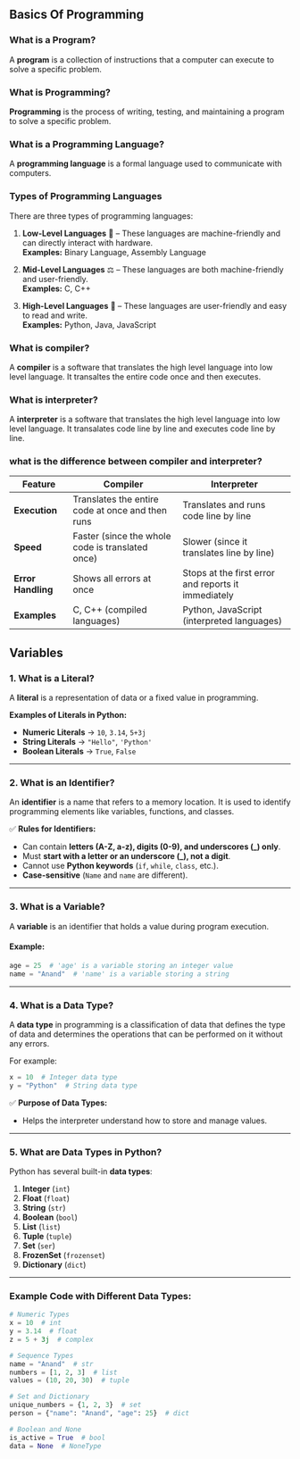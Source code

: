 ## Basics Of Programming

### What is a Program?
A **program** is a collection of instructions that a computer can execute to solve a specific problem.  

### What is Programming?
**Programming** is the process of writing, testing, and maintaining a program to solve a specific problem.  

### What is a Programming Language?
A **programming language** is a formal language used to communicate with computers.  

### Types of Programming Languages
There are three types of programming languages:  

1. **Low-Level Languages** 🏩 – These languages are machine-friendly and can directly interact with hardware.  
   **Examples:** Binary Language, Assembly Language  

2. **Mid-Level Languages** ⚖️ – These languages are both machine-friendly and user-friendly.  
   **Examples:** C, C++  

3. **High-Level Languages** 🚀 – These languages are user-friendly and easy to read and write.  
   **Examples:** Python, Java, JavaScript

### What is compiler?
A **compiler** is a software that translates the high level language into low level language. It transaltes the entire code once and then executes. 

### What is interpreter?
A **interpreter** is a software that translates the high level language into low level language. It transalates code line by line and executes code line by line. 

### what is the difference between compiler and interpreter? 
| Feature | Compiler | Interpreter |  
|---------|---------|------------|  
| **Execution** | Translates the entire code at once and then runs | Translates and runs code line by line |  
| **Speed** | Faster (since the whole code is translated once) | Slower (since it translates line by line) |  
| **Error Handling** | Shows all errors at once | Stops at the first error and reports it immediately |  
| **Examples** | C, C++ (compiled languages) | Python, JavaScript (interpreted languages) |

## Variables

### 1. What is a Literal?

A **literal** is a representation of data or a fixed value in programming.

**Examples of Literals in Python:**

- **Numeric Literals** → `10`, `3.14`, `5+3j`
- **String Literals** → `"Hello"`, `'Python'`
- **Boolean Literals** → `True`, `False`

---

### 2. What is an Identifier?

An **identifier** is a name that refers to a memory location. It is used to identify programming elements like variables, functions, and classes.

✅ **Rules for Identifiers:**

- Can contain **letters (A-Z, a-z), digits (0-9), and underscores (\_) only**.
- Must **start with a letter or an underscore (\_), not a digit**.
- Cannot use **Python keywords** (`if`, `while`, `class`, etc.).
- **Case-sensitive** (`Name` and `name` are different).

---

### 3. What is a Variable?

A **variable** is an identifier that holds a value during program execution.

#### Example:

```python
age = 25  # 'age' is a variable storing an integer value
name = "Anand"  # 'name' is a variable storing a string
```

---

### 4. What is a Data Type?

A **data type** in programming is a classification of data that defines the type of data and determines the operations that can be performed on it without any errors.

For example:

```python
x = 10  # Integer data type
y = "Python"  # String data type
```

✅ **Purpose of Data Types:**

- Helps the interpreter understand how to store and manage values.



---

### 5. What are Data Types in Python?

Python has several built-in **data types**:

1. **Integer** (`int`)
2. **Float** (`float`)
3. **String** (`str`)
4. **Boolean** (`bool`)
5. **List** (`list`)
6. **Tuple** (`tuple`)
7. **Set** (`ser`)
8. **FrozenSet** (`frozenset`)
9. **Dictionary** (`dict`)

---

### Example Code with Different Data Types:

```python
# Numeric Types
x = 10  # int
y = 3.14  # float
z = 5 + 3j  # complex

# Sequence Types
name = "Anand"  # str
numbers = [1, 2, 3]  # list
values = (10, 20, 30)  # tuple

# Set and Dictionary
unique_numbers = {1, 2, 3}  # set
person = {"name": "Anand", "age": 25}  # dict

# Boolean and None
is_active = True  # bool
data = None  # NoneType
```




